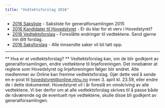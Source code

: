 ```yaml
---
title: "Vedtektsforslag 2016"
---
```


* [2016 Saksliste](/wiki/online/generalforsamlingen/2016/saksliste) - Saksliste for generalforsamlingen 2015
* [2016 Kandidater til Hovedstyret](/wiki/online/generalforsamlingen/2016/valg) - Er du klar for et verv i Hovedstyret?
* [2016 Vedtektsforslag](/wiki/online/generalforsamlingen/2016/vedtekstforslag) - Foreslåtte endringer til vedtektene. Send gjerne inn ditt forslag.
* [2016 Saksforslag](/wiki/online/generalforsamlingen/2016/saksforslag) - Alle innsendte saker vil bli tatt opp.

---

** Hva er et vedtektsforslag? **
Vedtektsforslag kan, om de blir godkjent av generalforsamlingen, endre vedtektene til linjeforeningen. Det innebærer at reglene som Hovedstyret og linjeforeningen følger blir endret. Alle medlemmer av Online kan fremme vedtektsforslag. Gjør dette ved å sende en e-post til hovedstyret@online.ntnu.no innen 3. april kl. 23.59, eller endre de i dette dokumentet. Hovedstyret vil i år foreslå en omskriving av alle vedtektene. Vi ber derfor om at alle vedtektsforslag skrives til å passe både de nåværende og de eventuelt nye vedtektene, skulle disse bli godkjent av generalforsamlingen.
